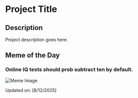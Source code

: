 # Project Title

## Description

Project description goes here.

## Meme of the Day

### Online IQ tests should prob subtract ten by default.
![Meme Image](https://i.redd.it/6l9231wx6fif1.png)

Updated on: [8/12/2025]